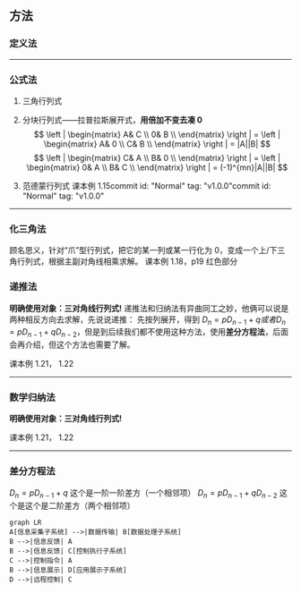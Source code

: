 ## 方法
### 定义法

*****

### 公式法
1. 三角行列式
2. 分块行列式——拉普拉斯展开式，**用倍加不变去凑 0**
$$
\left | \begin{matrix}
A& C \\
0& B \\
\end{matrix} \right | 
=
\left | \begin{matrix}
A& 0 \\
C& B \\
\end{matrix} \right | 
= |A||B|   
$$
$$
\left | \begin{matrix}
C& A \\
B& 0 \\
\end{matrix} \right | 
=
\left | \begin{matrix}
0& A \\
B& C \\
\end{matrix} \right | 
= (-1)^{mn}|A||B|   
$$

3. 范德蒙行列式
课本例 1.15commit id: "Normal" tag: "v1.0.0"commit id: "Normal" tag: "v1.0.0"


*****

### 化三角法
顾名思义，针对“爪”型行列式，把它的某一列或某一行化为 0，变成一个上/下三角行列式，根据主副对角线相乘求解。 
课本例 1.18，p19 红色部分

### 递推法
**明确使用对象：三对角线行列式!**
递推法和归纳法有异曲同工之妙，他俩可以说是两种相反方向去求解，先说说递推：
先按列展开，得到 $D_n = pD_{n-1} + q 或者 D_n = pD_{n-1} + qD_{n-2}$，但是到后续我们都不使用这种方法，使用**差分方程法**，后面会再介绍，但这个方法也需要了解。

课本例 1.21， 1.22
*****
### 数学归纳法
**明确使用对象：三对角线行列式!**

课本例 1.21， 1.22
*****
### 差分方程法
 $D_n = pD_{n-1} + q$ 这个是一阶一阶差方（一个相邻项）
  $D_n = pD_{n-1} + qD_{n-2}$ 这个是这个是二阶差方（两个相邻项）

```mermaid
graph LR
A[信息采集子系统] -->|数据传输| B[数据处理子系统]
B -->|信息反馈| A
B -->|信息反馈| C[控制执行子系统]
C -->|控制指令| A
B -->|信息展示| D[应用展示子系统]
D -->|远程控制| C
```

```mermaid

```
